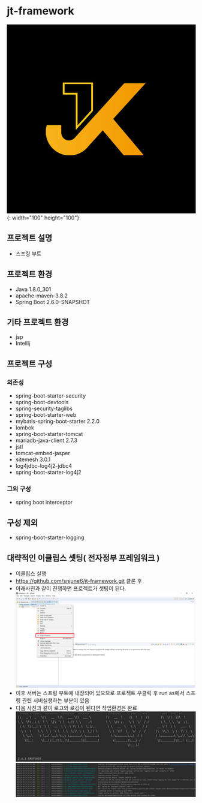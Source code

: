 # jt-framework
![jk](jk.jpg){: width="100" height="100"}
## 프로젝트 설명
* 스프링 부트
## 프로젝트 환경
* Java 1.8.0_301
* apache-maven-3.8.2
* Spring Boot 2.6.0-SNAPSHOT
## 기타 프로젝트 환경
* jsp
* Intellij

## 프로젝트 구성
### 의존성
* spring-boot-starter-security
* spring-boot-devtools
* spring-security-taglibs
* spring-boot-starter-web
* mybatis-spring-boot-starter 2.2.0
* lombok
* spring-boot-starter-tomcat
* mariadb-java-client 2.7.3
* jstl
* tomcat-embed-jasper
* sitemesh 3.0.1
* log4jdbc-log4j2-jdbc4
* spring-boot-starter-log4j2
### 그외 구성
* spring boot interceptor

## 구성 제외
* spring-boot-starter-logging


## 대략적인 이클립스 셋팅( 전자정부 프레임워크 )
* 이클립스 실행
* https://github.com/snjune6/jt-framework.git 클론 후
* 아래사진과 같이 진행하면 프로젝트가 셋팅이 된다. 
![git_imp](git_imp.png)
* 이후 서버는 스프링 부트에 내장되어 있으므로 프로젝트 우클릭 후 run as에서 스프링 관련 서버실행하는 부분이 있음
* 다음 사진과 같이 로고와 로깅이 된다면 작업환경은 완료
![logo](logo.JPG)
![logo2](logo2.JPG)
